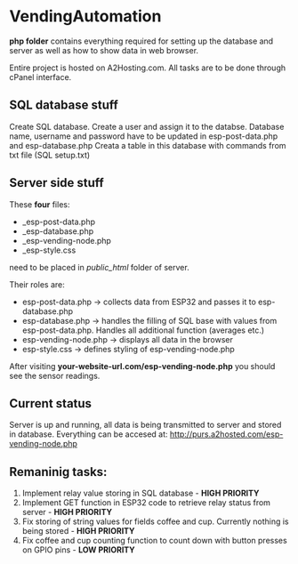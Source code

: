 # VendingAutomation

**php folder** contains everything required for setting up the database and server as well as how to show data in web browser.

Entire project is hosted on A2Hosting.com. All tasks are to be done through cPanel interface.

## SQL database stuff

Create SQL database. Create a user and assign it to the databse. Database name, username and password have to be updated in esp-post-data.php and esp-database.php
Creata a table in this database with commands from txt file (SQL setup.txt)


## Server side stuff

These **four** files:

* _esp-post-data.php
* _esp-database.php
* _esp-vending-node.php
* _esp-style.css

need to be placed in _public_html_ folder of server.

Their roles are:

* esp-post-data.php -> collects data from ESP32 and passes it to esp-database.php
* esp-database.php -> handles the filling of SQL base with values from esp-post-data.php. Handles all additional function (averages etc.)
* esp-vending-node.php -> displays all data in the browser
* esp-style.css -> defines styling of esp-vending-node.php


After visiting **your-website-url.com/esp-vending-node.php** you should see the sensor readings.

## Current status

Server is up and running, all data is being transmitted to server and stored in database.
Everything can be accesed at: 
http://purs.a2hosted.com/esp-vending-node.php

## Remaninig tasks:

1. Implement relay value storing in SQL database - **HIGH PRIORITY** 
2. Implement GET function in ESP32 code to retrieve relay status from server - **HIGH PRIORITY** 
3. Fix storing of string values for fields coffee and cup. Currently nothing is being stored - **HIGH PRIORITY**
4. Fix coffee and cup counting function to count down with button presses on GPIO pins - **LOW PRIORITY**
